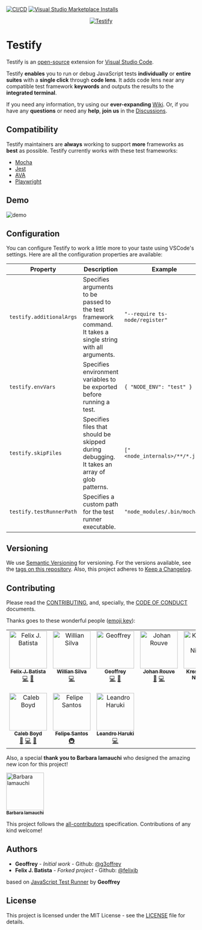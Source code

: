 [![CI/CD](https://github.com/felixjb/testify/actions/workflows/ci-cd.yaml/badge.svg)](https://github.com/felixjb/testify/actions/workflows/ci-cd.yaml)
[![Visual Studio Marketplace Installs](https://img.shields.io/visual-studio-marketplace/i/felixjb.testify)](https://marketplace.visualstudio.com/items?itemName=felixjb.testify)

<p align="center">
  <a title="Run JavaScript tests easily using CodeLens" href="https://marketplace.visualstudio.com/items?itemName=felixjb.testify">
    <img src="https://raw.githubusercontent.com/felixjb/testify/main/resources/icon.png" alt="Testify"/>
  </a>
</p>

# Testify

Testify is an [open-source](https://github.com/felixjb/testify 'Open Testify on GitHub') extension for [Visual Studio Code](https://code.visualstudio.com 'Learn more about VSCode').

Testify **enables** you to run or debug JavaScript tests **individually** or **entire suites** with a **single click** through **code lens**. It adds code lens near any compatible test framework **keywords** and outputs the results to the **integrated terminal**.

If you need any information, try using our **ever-expanding** [Wiki](https://github.com/felixjb/testify/wiki). Or, if you have any **questions** or need any **help**, **join us** in the [Discussions](https://github.com/felixjb/testify/discussions).

## Compatibility

Testify maintainers are **always** working to support **more** frameworks as **best** as possible. Testify currently works with these test frameworks:

- [Mocha](https://mochajs.org/)
- [Jest](https://jestjs.io/)
- [AVA](https://github.com/avajs/ava)
- [Playwright](https://playwright.dev/)

## Demo

![demo](resources/demo.gif)

## Configuration

You can configure Testify to work a little more to your taste using VSCode's settings. Here are all the configuration properties are available:

| Property                 | Description                                                                                                      | Example                        | Default                  |
|--------------------------|------------------------------------------------------------------------------------------------------------------|--------------------------------|--------------------------|
| `testify.additionalArgs` | Specifies arguments to be passed to the test framework command.<br>It takes a single string with all arguments.  | `"--require ts-node/register"` | `""`                     |
| `testify.envVars`        | Specifies environment variables to be exported before running a test.                                            | `{ "NODE_ENV": "test" }`       | `{ "NODE_ENV": "test" }` |
| `testify.skipFiles`      | Specifies files that should be skipped during debugging.<br>It takes an array of glob patterns.                  | `["<node_internals>/**/*.js"]` | `[]`                     |
| `testify.testRunnerPath` | Specifies a custom path for the test runner executable.                                                          | `"node_modules/.bin/mocha"`    | `""`                     |

<!-- You can use this tool to generate a markdown table: https://www.tablesgenerator.com/markdown_tables# -->

## Versioning

We use [Semantic Versioning](https://semver.org/spec/v2.0.0.html) for versioning. For the versions available, see the [tags on this repository](https://github.com/felixjb/testify/tags).
Also, this project adheres to [Keep a Changelog](http://keepachangelog.com/).

## Contributing

Please read the [CONTRIBUTING](https://github.com/felixjb/testify/blob/main/CONTRIBUTING.md), and, specially, the [CODE OF CONDUCT](https://github.com/felixjb/testify/blob/main/CODE_OF_CONDUCT.md) documents.

Thanks goes to these wonderful people ([emoji key](https://github.com/kentcdodds/all-contributors#emoji-key)):

<!-- ALL-CONTRIBUTORS-LIST:START - Do not remove or modify this section -->
<!-- prettier-ignore-start -->
<!-- markdownlint-disable -->
<table>
  <tbody>
    <tr>
      <td align="center" valign="top" width="14.28%"><a href="https://github.com/felixjb"><img src="https://avatars2.githubusercontent.com/u/16679401?s=460&v=4?s=100" width="100px;" alt="Felix J. Batista"/><br /><sub><b>Felix J. Batista</b></sub></a><br /><a href="https://github.com/felixjb/testify/commits?author=felixjb" title="Code">💻</a> <a href="#ideas-felixjb" title="Ideas, Planning, & Feedback">🤔</a></td>
      <td align="center" valign="top" width="14.28%"><a href="https://github.com/silvawillian"><img src="https://avatars0.githubusercontent.com/u/11415256?v=4?s=100" width="100px;" alt="Willian Silva"/><br /><sub><b>Willian Silva</b></sub></a><br /><a href="https://github.com/felixjb/testify/commits?author=silvawillian" title="Code">💻</a></td>
      <td align="center" valign="top" width="14.28%"><a href="https://github.com/g3offrey"><img src="https://avatars1.githubusercontent.com/u/11151445?v=4?s=100" width="100px;" alt="Geoffrey"/><br /><sub><b>Geoffrey</b></sub></a><br /><a href="https://github.com/felixjb/testify/commits?author=g3offrey" title="Code">💻</a> <a href="#ideas-g3offrey" title="Ideas, Planning, & Feedback">🤔</a></td>
      <td align="center" valign="top" width="14.28%"><a href="https://github.com/ooga"><img src="https://avatars0.githubusercontent.com/u/3911114?v=4?s=100" width="100px;" alt="Johan Rouve"/><br /><sub><b>Johan Rouve</b></sub></a><br /><a href="https://github.com/felixjb/testify/issues?q=author%3Aooga" title="Bug reports">🐛</a> <a href="https://github.com/felixjb/testify/commits?author=ooga" title="Code">💻</a></td>
      <td align="center" valign="top" width="14.28%"><a href="https://github.com/nkreshchenko"><img src="https://avatars0.githubusercontent.com/u/26111050?v=4?s=100" width="100px;" alt="Kreshchenko Nickolay"/><br /><sub><b>Kreshchenko Nickolay</b></sub></a><br /><a href="https://github.com/felixjb/testify/commits?author=nkreshchenko" title="Code">💻</a> <a href="#ideas-nkreshchenko" title="Ideas, Planning, & Feedback">🤔</a></td>
      <td align="center" valign="top" width="14.28%"><a href="https://github.com/roggenbrot"><img src="https://avatars1.githubusercontent.com/u/41467575?v=4?s=100" width="100px;" alt="Sascha Dais"/><br /><sub><b>Sascha Dais</b></sub></a><br /><a href="https://github.com/felixjb/testify/issues?q=author%3Aroggenbrot" title="Bug reports">🐛</a> <a href="https://github.com/felixjb/testify/commits?author=roggenbrot" title="Code">💻</a> <a href="#ideas-roggenbrot" title="Ideas, Planning, & Feedback">🤔</a></td>
      <td align="center" valign="top" width="14.28%"><a href="https://github.com/LoveSponge"><img src="https://avatars3.githubusercontent.com/u/12626802?v=4?s=100" width="100px;" alt="Guy"/><br /><sub><b>Guy</b></sub></a><br /><a href="https://github.com/felixjb/testify/commits?author=LoveSponge" title="Code">💻</a></td>
    </tr>
    <tr>
      <td align="center" valign="top" width="14.28%"><a href="https://github.com/calebboyd"><img src="https://avatars2.githubusercontent.com/u/5818726?v=4?s=100" width="100px;" alt="Caleb Boyd"/><br /><sub><b>Caleb Boyd</b></sub></a><br /><a href="https://github.com/felixjb/testify/issues?q=author%3Acalebboyd" title="Bug reports">🐛</a> <a href="https://github.com/felixjb/testify/commits?author=calebboyd" title="Code">💻</a> <a href="#maintenance-calebboyd" title="Maintenance">🚧</a></td>
      <td align="center" valign="top" width="14.28%"><a href="http://felipecrs.com"><img src="https://avatars.githubusercontent.com/u/29582865?v=4?s=100" width="100px;" alt="Felipe Santos"/><br /><sub><b>Felipe Santos</b></sub></a><br /><a href="#infra-felipecrs" title="Infrastructure (Hosting, Build-Tools, etc)">🚇</a></td>
      <td align="center" valign="top" width="14.28%"><a href="https://github.com/Beleren"><img src="https://avatars.githubusercontent.com/u/11512170?v=4?s=100" width="100px;" alt="Leandro Haruki"/><br /><sub><b>Leandro Haruki</b></sub></a><br /><a href="https://github.com/felixjb/testify/commits?author=Beleren" title="Code">💻</a></td>
    </tr>
  </tbody>
</table>

<!-- markdownlint-restore -->
<!-- prettier-ignore-end -->

<!-- ALL-CONTRIBUTORS-LIST:END -->

Also, a special **thank you to Barbara Iamauchi** who designed the amazing new icon for this project!

[<img src="https://raw.githubusercontent.com/felixjb/testify/main/resources/babi.jpg" width="100px;" alt="Barbara Iamauchi"/><br /><sub><b>Barbara Iamauchi</b></sub>](https://www.linkedin.com/in/barbara-iamauchi-772732121/)<br />

This project follows the [all-contributors](https://github.com/kentcdodds/all-contributors) specification. Contributions of any kind welcome!

## Authors

- **Geoffrey** - _Initial work_ - Github: [@g3offrey](https://github.com/g3offrey)
- **Felix J. Batista** - _Forked project_ - Github: [@felixjb](https://github.com/felixjb)

based on [JavaScript Test Runner](https://github.com/g3offrey/javascript-test-runner) by **Geoffrey**

## License

This project is licensed under the MIT License - see the [LICENSE](https://github.com/felixjb/testify/blob/main/LICENSE) file for details.
